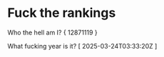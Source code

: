 # Fuck the rankings

Who the hell am I?
{ 12871119 }

What fucking year is it?
[ 2025-03-24T03:33:20Z ]
